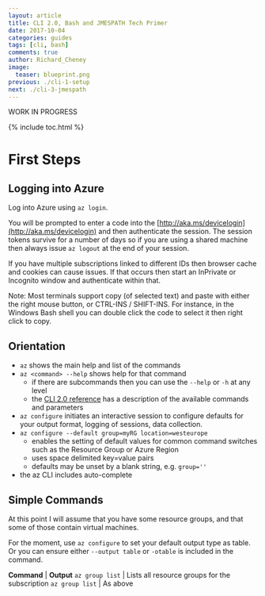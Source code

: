 ```yaml
---
layout: article
title: CLI 2.0, Bash and JMESPATH Tech Primer
date: 2017-10-04
categories: guides
tags: [cli, bash]
comments: true
author: Richard_Cheney
image:
  teaser: blueprint.png
previous: ./cli-1-setup
next: ./cli-3-jmespath
---
```

WORK IN PROGRESS

{% include toc.html %}

# First Steps

## Logging into Azure 

Log into Azure using ```az login```.  

You will be prompted to enter a code into the [http://aka.ms/devicelogin](http://aka.ms/devicelogin) and then authenticate the session.  The session tokens survive for a number of days so if you are using a shared machine then always issue ```az logout``` at the end of your session.

If you have multiple subscriptions linked to different IDs then browser cache and cookies can cause issues.  If that occurs then start an InPrivate or Incognito window and authenticate within that.

Note: Most terminals support copy (of selected text) and paste with either the right mouse button, or CTRL-INS / SHIFT-INS.  For instance, in the Windows Bash shell you can double click the code to select it then right click to copy.

## Orientation  

* ```az``` shows the main help and list of the commands
* ```az <command> --help``` shows help for that command
  * if there are subcommands then you can use the ```--help``` or ```-h``` at any level
  * the [CLI 2.0 reference](https://docs.microsoft.com/en-us/cli/azure/?view=azure-cli-latest) has a description of the available commands and parameters 
* ```az configure``` initiates an interactive session to configure defaults for your output format, logging of sessions, data collection.  
* ```az configure --default group=myRG location=westeurope```
  * enables the setting of default values for common command switches such as the Resource Group or Azure Region
  * uses space delimited key=value pairs
  * defaults may be unset by a blank string, e.g. ```group=''```
* the az CLI includes auto-complete

## Simple Commands

At this point I will assume that you have some resource groups, and that some of those contain virtual machines.

For the moment, use ```az configure``` to set your default output type as table.  Or you can ensure either ```--output table``` or ```-otable``` is included in the command.

**Command** | **Output**
```az group list``` | Lists all resource groups for the subscription
```az group list``` | As above


